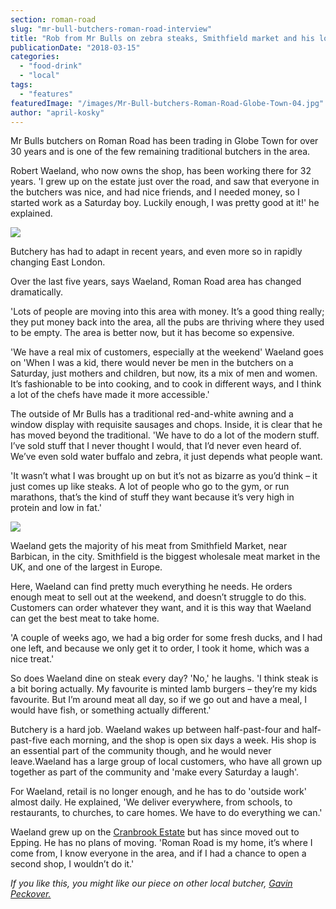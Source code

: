 ```yaml
---
section: roman-road
slug: "mr-bull-butchers-roman-road-interview"
title: "Rob from Mr Bulls on zebra steaks, Smithfield market and his loyal customers"
publicationDate: "2018-03-15"
categories: 
  - "food-drink"
  - "local"
tags: 
  - "features"
featuredImage: "/images/Mr-Bull-butchers-Roman-Road-Globe-Town-04.jpg"
author: "april-kosky"
---
```


Mr Bulls butchers on Roman Road has been trading in Globe Town for over 30 years and is one of the few remaining traditional butchers in the area.

Robert Waeland, who now owns the shop, has been working there for 32 years. 'I grew up on the estate just over the road, and saw that everyone in the butchers was nice, and had nice friends, and I needed money, so I started work as a Saturday boy. Luckily enough, I was pretty good at it!' he explained.

![](/images/Mr-Bull-butchers-Roman-Road-Globe-Town-12.jpg)

Butchery has had to adapt in recent years, and even more so in rapidly changing East London.

Over the last five years, says Waeland, Roman Road area has changed dramatically.

'Lots of people are moving into this area with money. It’s a good thing really; they put money back into the area, all the pubs are thriving where they used to be empty. The area is better now, but it has become so expensive.

'We have a real mix of customers, especially at the weekend' Waeland goes on 'When I was a kid, there would never be men in the butchers on a Saturday, just mothers and children, but now, its a mix of men and women. It’s fashionable to be into cooking, and to cook in different ways, and I think a lot of the chefs have made it more accessible.'

The outside of Mr Bulls has a traditional red-and-white awning and a window display with requisite sausages and chops. Inside, it is clear that he has moved beyond the traditional. 'We have to do a lot of the modern stuff. I’ve sold stuff that I never thought I would, that I’d never even heard of. We’ve even sold water buffalo and zebra, it just depends what people want.

'It wasn’t what I was brought up on but it’s not as bizarre as you’d think – it just comes up like steaks. A lot of people who go to the gym, or run marathons, that’s the kind of stuff they want because it’s very high in protein and low in fat.'

![](/images/Mr-Bull-butchers-Roman-Road-Globe-Town-10.jpg)

Waeland gets the majority of his meat from Smithfield Market, near Barbican, in the city. Smithfield is the biggest wholesale meat market in the UK, and one of the largest in Europe.

Here, Waeland can find pretty much everything he needs. He orders enough meat to sell out at the weekend, and doesn’t struggle to do this. Customers can order whatever they want, and it is this way that Waeland can get the best meat to take home.

'A couple of weeks ago, we had a big order for some fresh ducks, and I had one left, and because we only get it to order, I took it home, which was a nice treat.'

So does Waeland dine on steak every day? 'No,' he laughs. 'I think steak is a bit boring actually. My favourite is minted lamb burgers – they’re my kids favourite. But I’m around meat all day, so if we go out and have a meal, I would have fish, or something actually different.'

Butchery is a hard job. Waeland wakes up between half-past-four and half-past-five each morning, and the shop is open six days a week. His shop is an essential part of the community though, and he would never leave.Waeland has a large group of local customers, who have all grown up together as part of the community and 'make every Saturday a laugh'.

For Waeland, retail is no longer enough, and he has to do 'outside work' almost daily. He explained, 'We deliver everywhere, from schools, to restaurants, to churches, to care homes. We have to do everything we can.'

Waeland grew up on the [Cranbrook Estate](https://romanroadlondon.com/cranbrook-estate-history/) but has since moved out to Epping. He has no plans of moving. 'Roman Road is my home, it’s where I come from, I know everyone in the area, and if I had a chance to open a second shop, I wouldn’t do it.'

_If you like this, you might like our piece on other local butcher, [Gavin Peckover.](https://romanroadlondon.com/peckover-butchers-roman-road-interview/)_ 


